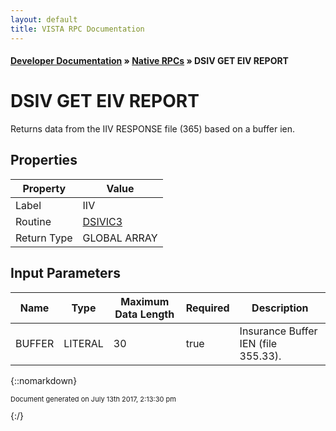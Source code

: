 ```yaml
---
layout: default
title: VISTA RPC Documentation
---
```


#### [Developer Documentation](../index) &#187; [Native RPCs](TableOfContents) &#187; DSIV GET EIV REPORT<br/>
# DSIV GET EIV REPORT

Returns data from the IIV RESPONSE file (365) based on a buffer ien.

## Properties

Property | Value
--- | ---
Label | IIV
Routine | [DSIVIC3](http://code.osehra.org/dox/Routine_DSIVIC3_source.html)
Return Type | GLOBAL ARRAY


## Input Parameters

Name | Type | Maximum Data Length | Required | Description
--- | --- | --- | --- | ---
BUFFER | LITERAL | 30 | true | Insurance Buffer IEN (file 355.33).



{::nomarkdown} <br/><p style="font-size: 11px">Document generated on July 13th 2017, 2:13:30 pm</p>{:/}